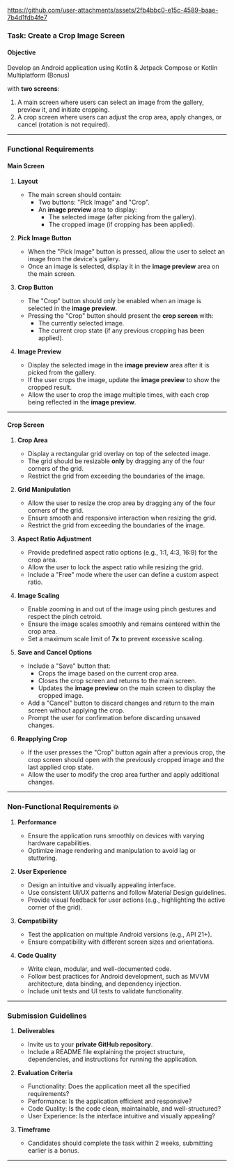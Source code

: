 https://github.com/user-attachments/assets/2fb4bbc0-e15c-4589-baae-7b4d1fdb4fe7


### **Task: Create a Crop Image Screen**

#### **Objective**

Develop an Android application using Kotlin & Jetpack Compose or Kotlin Multiplatform (Bonus)

with **two screens**:

1. A main screen where users can select an image from the gallery, preview it, and initiate cropping.
2. A crop screen where users can adjust the crop area, apply changes, or cancel (rotation is not required).

---

### **Functional Requirements**

#### **Main Screen**

1. **Layout**

   - The main screen should contain:
     - Two buttons: "Pick Image" and "Crop".
     - An **image preview** area to display:
       - The selected image (after picking from the gallery).
       - The cropped image (if cropping has been applied).

2. **Pick Image Button**

   - When the "Pick Image" button is pressed, allow the user to select an image from the device's gallery.
   - Once an image is selected, display it in the **image preview** area on the main screen.

3. **Crop Button**

   - The "Crop" button should only be enabled when an image is selected in the **image preview**.
   - Pressing the "Crop" button should present the **crop screen** with:
     - The currently selected image.
     - The current crop state (if any previous cropping has been applied).

4. **Image Preview**
   - Display the selected image in the **image preview** area after it is picked from the gallery.
   - If the user crops the image, update the **image preview** to show the cropped result.
   - Allow the user to crop the image multiple times, with each crop being reflected in the **image preview**.

---

#### **Crop Screen**

1. **Crop Area**

   - Display a rectangular grid overlay on top of the selected image.
   - The grid should be resizable **only** by dragging any of the four corners of the grid.
   - Restrict the grid from exceeding the boundaries of the image.

2. **Grid Manipulation**

   - Allow the user to resize the crop area by dragging any of the four corners of the grid.
   - Ensure smooth and responsive interaction when resizing the grid.
   - Restrict the grid from exceeding the boundaries of the image.

3. **Aspect Ratio Adjustment**

   - Provide predefined aspect ratio options (e.g., 1:1, 4:3, 16:9) for the crop area.
   - Allow the user to lock the aspect ratio while resizing the grid.
   - Include a "Free" mode where the user can define a custom aspect ratio.

4. **Image Scaling**

   - Enable zooming in and out of the image using pinch gestures and respect the pinch cetroid.
   - Ensure the image scales smoothly and remains centered within the crop area.
   - Set a maximum scale limit of **7x** to prevent excessive scaling.

5. **Save and Cancel Options**

   - Include a "Save" button that:
     - Crops the image based on the current crop area.
     - Closes the crop screen and returns to the main screen.
     - Updates the **image preview** on the main screen to display the cropped image.
   - Add a "Cancel" button to discard changes and return to the main screen without applying the crop.
   - Prompt the user for confirmation before discarding unsaved changes.

6. **Reapplying Crop**
   - If the user presses the "Crop" button again after a previous crop, the crop screen should open with the previously cropped image and the last applied crop state.
   - Allow the user to modify the crop area further and apply additional changes.

---

### **Non-Functional Requirements** 💥

1. **Performance**

   - Ensure the application runs smoothly on devices with varying hardware capabilities.
   - Optimize image rendering and manipulation to avoid lag or stuttering.

2. **User Experience**

   - Design an intuitive and visually appealing interface.
   - Use consistent UI/UX patterns and follow Material Design guidelines.
   - Provide visual feedback for user actions (e.g., highlighting the active corner of the grid).

3. **Compatibility**

   - Test the application on multiple Android versions (e.g., API 21+).
   - Ensure compatibility with different screen sizes and orientations.

4. **Code Quality**
   - Write clean, modular, and well-documented code.
   - Follow best practices for Android development, such as MVVM architecture, data binding, and dependency injection.
   - Include unit tests and UI tests to validate functionality.

---

### **Submission Guidelines**

1. **Deliverables**

   - Invite us to your __private GitHub repository__.
   - Include a README file explaining the project structure, dependencies, and instructions for running the application.

2. **Evaluation Criteria**

   - Functionality: Does the application meet all the specified requirements?
   - Performance: Is the application efficient and responsive?
   - Code Quality: Is the code clean, maintainable, and well-structured?
   - User Experience: Is the interface intuitive and visually appealing?

3. **Timeframe**
   - Candidates should complete the task within 2 weeks, submitting earlier is a bonus.

---


